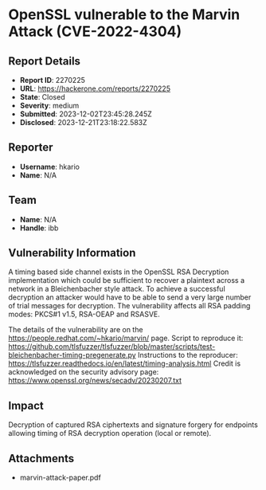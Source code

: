 # OpenSSL vulnerable to the Marvin Attack (CVE-2022-4304)

## Report Details
- **Report ID**: 2270225
- **URL**: https://hackerone.com/reports/2270225
- **State**: Closed
- **Severity**: medium
- **Submitted**: 2023-12-02T23:45:28.245Z
- **Disclosed**: 2023-12-21T23:18:22.583Z

## Reporter
- **Username**: hkario
- **Name**: N/A

## Team
- **Name**: N/A
- **Handle**: ibb

## Vulnerability Information
A timing based side channel exists in the OpenSSL RSA Decryption implementation
which could be sufficient to recover a plaintext across a network in a
Bleichenbacher style attack. To achieve a successful decryption an attacker
would have to be able to send a very large number of trial messages for
decryption. The vulnerability affects all RSA padding modes: PKCS#1 v1.5,
RSA-OEAP and RSASVE.

The details of the vulnerability are on the https://people.redhat.com/~hkario/marvin/ page.
Script to reproduce it: https://github.com/tlsfuzzer/tlsfuzzer/blob/master/scripts/test-bleichenbacher-timing-pregenerate.py
Instructions to the reproducer: https://tlsfuzzer.readthedocs.io/en/latest/timing-analysis.html
Credit is acknowledged on the security advisory page: https://www.openssl.org/news/secadv/20230207.txt

## Impact

Decryption of captured RSA ciphertexts and signature forgery for endpoints allowing timing of RSA decryption operation (local or remote).

## Attachments
- marvin-attack-paper.pdf
